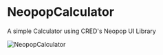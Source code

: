 # NeopopCalculator
A simple Calculator using CRED's Neopop UI Library 

![NeopopCalculator](https://user-images.githubusercontent.com/9965653/177926395-0b7430f0-7468-4f6b-aa22-0ba338672c27.gif)
